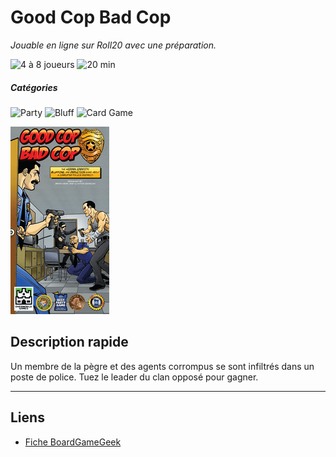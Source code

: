 # Good Cop Bad Cop

*Jouable en ligne sur Roll20 avec une préparation.*

![4 à 8 joueurs](https://img.shields.io/badge/4%20à%208%20joueurs%20-%23444444)
![20 min](https://img.shields.io/badge/20%20min%20-%23444444)

##### Catégories
![Party](https://img.shields.io/badge/Party-%23444444)
![Bluff](https://img.shields.io/badge/Bluff-%23444444)
![Card Game](https://img.shields.io/badge/Card%20Game-%23444444)

![](img/goodcopbadcop.png)

## Description rapide
Un membre de la pègre et des agents corrompus se sont infiltrés dans un poste de police. Tuez le leader du clan opposé pour gagner.

---

## Liens
- [Fiche BoardGameGeek](https://boardgamegeek.com/boardgame/153064/good-cop-bad-cop)
